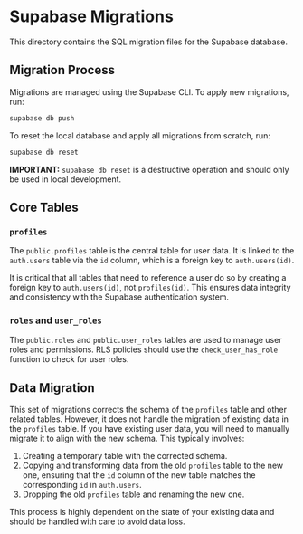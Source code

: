 # Supabase Migrations

This directory contains the SQL migration files for the Supabase database.

## Migration Process

Migrations are managed using the Supabase CLI. To apply new migrations, run:

```bash
supabase db push
```

To reset the local database and apply all migrations from scratch, run:

```bash
supabase db reset
```

**IMPORTANT:** `supabase db reset` is a destructive operation and should only be used in local development.

## Core Tables

### `profiles`

The `public.profiles` table is the central table for user data. It is linked to the `auth.users` table via the `id` column, which is a foreign key to `auth.users(id)`.

It is critical that all tables that need to reference a user do so by creating a foreign key to `auth.users(id)`, not `profiles(id)`. This ensures data integrity and consistency with the Supabase authentication system.

### `roles` and `user_roles`

The `public.roles` and `public.user_roles` tables are used to manage user roles and permissions. RLS policies should use the `check_user_has_role` function to check for user roles.

## Data Migration

This set of migrations corrects the schema of the `profiles` table and other related tables. However, it does not handle the migration of existing data in the `profiles` table. If you have existing user data, you will need to manually migrate it to align with the new schema. This typically involves:

1.  Creating a temporary table with the corrected schema.
2.  Copying and transforming data from the old `profiles` table to the new one, ensuring that the `id` column of the new table matches the corresponding `id` in `auth.users`.
3.  Dropping the old `profiles` table and renaming the new one.

This process is highly dependent on the state of your existing data and should be handled with care to avoid data loss.
